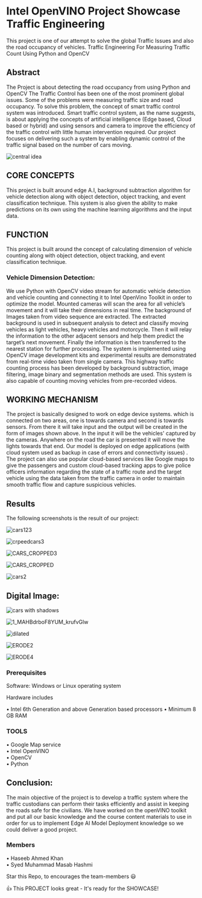 # Intel OpenVINO Project Showcase Traffic Engineering

This project is one of our attempt to solve the global Traffic Issues and also the road occupancy of vehicles.
Traffic Engineering For Measuring Traffic Count Using Python and OpenCV

## Abstract

The Project is about detecting the road occupancy from using Python and OpenCV The Traffic Control has been one of the most prominent global issues. Some of the problems were measuring traffic size and road occupancy. To solve this problem, the concept of smart traffic control system was introduced. Smart traffic control system, as the name suggests, is about applying the concepts of artificial intelligence (Edge based, Cloud based or hybrid) and using sensors and camera to improve the efficiency of the traffic control with little human intervention required. Our project focuses on delivering such a system by enabling dynamic control of the traffic signal based on the number of cars moving. 

![central idea](https://user-images.githubusercontent.com/55000923/76172472-a06e8980-6153-11ea-9624-eab6c662c2de.png)


## CORE CONCEPTS

This project is built around edge A.I, background subtraction algorithm for vehicle detection along with object detection, object tracking, and event classification technique. This system is also given the ability to make predictions on its own using the machine learning algorithms and the input data.

## FUNCTION

This project is built around the concept of calculating dimension of vehicle counting along with object detection, object tracking, and event classification technique.

### Vehicle Dimension Detection:

We use Python with OpenCV video stream for automatic vehicle detection and vehicle counting and connecting it to Intel OpenVino Toolkit in order to optimize the model. 
Mounted cameras will scan the area for all vehicle’s movement and it will take their dimensions in real time. The background of Images taken from video sequence are extracted. The extracted background is used in subsequent analysis to detect and classify moving vehicles as light vehicles, heavy vehicles and motorcycle. Then it will relay the information to the other adjacent sensors and help them predict the target’s next movement. Finally the information is then transferred to the nearest station for further processing.
The system is implemented using OpenCV image development kits and experimental results are demonstrated from real-time video taken from single camera.   This highway traffic counting process has been developed by background subtraction, image filtering, image binary and segmentation methods are used. This system is also capable of counting moving vehicles from pre-recorded videos.

## WORKING MECHANISM

The project is basically designed to work on edge device systems. which is connected on two areas, one is towards camera and second is towards sensors. From there it will take input and the output will be created in the form of images shown above. In the input it will be the vehicles' captured by the cameras. Anywhere on the road the car is presented it will move the lights towards that end.   Our model is deployed on edge applications (with cloud system used as backup in case of errors and connectivity issues) .
The project can also use popular cloud-based services like Google maps to give the passengers and custom cloud-based tracking apps to give police officers information regarding the state of a traffic route and the target vehicle using the data taken from the traffic camera in order to maintain smooth traffic flow and capture suspicious vehicles.

## Results

The following screenshots is the result of our project:
 
 
![cars123](https://user-images.githubusercontent.com/55000923/76172567-b597e800-6154-11ea-9e01-d576308754fa.jpg)  



![crpeedcars3](https://user-images.githubusercontent.com/55000923/76172576-c8aab800-6154-11ea-8032-31f14dfb1b08.png)  



![CARS_CROPPED3](https://user-images.githubusercontent.com/55000923/76172586-d6f8d400-6154-11ea-9ad2-ac70bfbcf1d5.png)  



![CARS_CROPPED](https://user-images.githubusercontent.com/55000923/76172590-dbbd8800-6154-11ea-95cf-597a98bc95d5.png)  



![cars2](https://user-images.githubusercontent.com/55000923/76172598-ea0ba400-6154-11ea-8b8e-9a3b48e88930.png)  



## Digital Image:
 
 
![cars with shadows](https://user-images.githubusercontent.com/55000923/76172687-a5ccd380-6155-11ea-8f9d-ed6760a5fcf0.png)  



![1_MAHBdrboF8YUM_krufvGlw](https://user-images.githubusercontent.com/55000923/76172690-aa918780-6155-11ea-8e84-9d4e76317934.png)  



![dilated](https://user-images.githubusercontent.com/55000923/76172698-bf6e1b00-6155-11ea-9d71-d5804823944b.png)  




![ERODE2](https://user-images.githubusercontent.com/55000923/76172794-897d6680-6156-11ea-851c-0af805d9114f.png)  




![ERODE4](https://user-images.githubusercontent.com/55000923/76172714-da408f80-6155-11ea-8a39-9b88d41fbf2d.png)  

 
 
 
### Prerequisites

Software: Windows or Linux operating system

Hardware includes

•	Intel 6th Generation and above Generation based processors
•	Minimum 8 GB RAM

### TOOLS

•	Google Map service  
•	Intel OpenVINO  
•	OpenCV  
•	Python  

## Conclusion:

The main objective of the project is to develop a traffic system where the traffic custodians can perform their tasks efficiently and assist in keeping the roads safe for the civilians. We have worked on the openVINO toolkit and put all our basic knowledge and the course content materials to use in order for us to implement Edge AI Model Deployment knowledge so we could deliver a good project.

### Members

•	Haseeb Ahmed Khan  
•	Syed Muhammad Masab Hashmi

Star this Repo, to encourages the team-members 😃

👍 This PROJECT looks great - It's ready for the SHOWCASE!  
